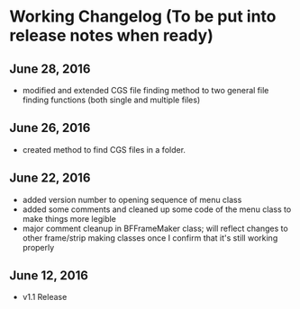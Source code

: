 # Working Changelog (To be put into release notes when ready)

## June 28, 2016
* modified and extended CGS file finding method to two general file finding functions (both single and multiple files)

## June 26, 2016
* created method to find CGS files in a folder.

## June 22, 2016 
* added version number to opening sequence of menu class
* added some comments and cleaned up some code of the menu class to make things more legible
* major comment cleanup in BFFrameMaker class; will reflect changes to other frame/strip making classes once I confirm that it's still working properly

## June 12, 2016
* v1.1 Release